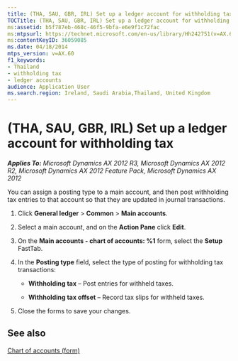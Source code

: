 ```yaml
---
title: (THA, SAU, GBR, IRL) Set up a ledger account for withholding tax
TOCTitle: (THA, SAU, GBR, IRL) Set up a ledger account for withholding tax
ms:assetid: b5f787eb-468c-46f5-9bfa-e6e9f1c72fac
ms:mtpsurl: https://technet.microsoft.com/en-us/library/Hh242751(v=AX.60)
ms:contentKeyID: 36059085
ms.date: 04/18/2014
mtps_version: v=AX.60
f1_keywords:
- Thailand
- withholding tax
- ledger accounts
audience: Application User
ms.search.region: Ireland, Saudi Arabia,Thailand, United Kingdom
---
```


# (THA, SAU, GBR, IRL) Set up a ledger account for withholding tax 


_**Applies To:** Microsoft Dynamics AX 2012 R3, Microsoft Dynamics AX 2012 R2, Microsoft Dynamics AX 2012 Feature Pack, Microsoft Dynamics AX 2012_

You can assign a posting type to a main account, and then post withholding tax entries to that account so that they are updated in journal transactions.

1.  Click **General ledger** \> **Common** \> **Main accounts**.

2.  Select a main account, and on the **Action Pane** click **Edit**.

3.  On the **Main accounts - chart of accounts: %1** form, select the **Setup** FastTab.

4.  In the **Posting type** field, select the type of posting for withholding tax transactions:
    
      - **Withholding tax** – Post entries for withheld taxes.
    
      - **Withholding tax offset** – Record tax slips for withheld taxes.

5.  Close the forms to save your changes.

## See also

[Chart of accounts (form)](https://technet.microsoft.com/en-us/library/aa618234\(v=ax.60\))

  


